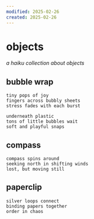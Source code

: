 ```yaml
---
modified: 2025-02-26
created: 2025-02-26
---
```


# objects

_a haiku collection about objects_

## bubble wrap

```
tiny pops of joy
fingers across bubbly sheets
stress fades with each burst

underneath plastic
tons of little bubbles wait
soft and playful snaps
```

## compass

```
compass spins around
seeking north in shifting winds
lost, but moving still
```

## paperclip

```
silver loops connect
binding papers together
order in chaos
```
